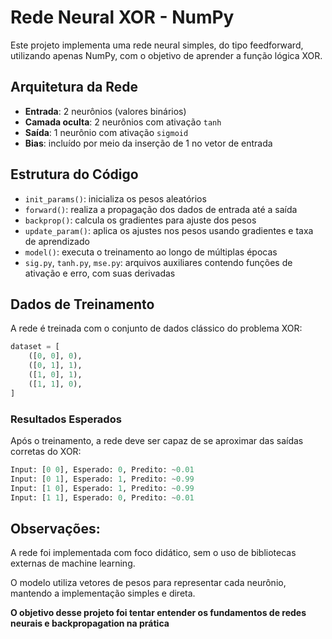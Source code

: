 # Rede Neural XOR - NumPy

Este projeto implementa uma rede neural simples, do tipo feedforward, utilizando apenas NumPy, com o objetivo de aprender a função lógica XOR.

## Arquitetura da Rede

- **Entrada**: 2 neurônios (valores binários)
- **Camada oculta**: 2 neurônios com ativação `tanh`
- **Saída**: 1 neurônio com ativação `sigmoid`
- **Bias**: incluído por meio da inserção de 1 no vetor de entrada

## Estrutura do Código

- `init_params()`: inicializa os pesos aleatórios
- `forward()`: realiza a propagação dos dados de entrada até a saída
- `backprop()`: calcula os gradientes para ajuste dos pesos
- `update_param()`: aplica os ajustes nos pesos usando gradientes e taxa de aprendizado
- `model()`: executa o treinamento ao longo de múltiplas épocas
- `sig.py`, `tanh.py`, `mse.py`: arquivos auxiliares contendo funções de ativação e erro, com suas derivadas

## Dados de Treinamento

A rede é treinada com o conjunto de dados clássico do problema XOR:

```python
dataset = [
    ([0, 0], 0),
    ([0, 1], 1),
    ([1, 0], 1),
    ([1, 1], 0),
]
```

### Resultados Esperados
Após o treinamento, a rede deve ser capaz de se aproximar das saídas corretas do XOR:

``` python
Input: [0 0], Esperado: 0, Predito: ~0.01  
Input: [0 1], Esperado: 1, Predito: ~0.99  
Input: [1 0], Esperado: 1, Predito: ~0.99  
Input: [1 1], Esperado: 0, Predito: ~0.01
```

## Observações:

A rede foi implementada com foco didático, sem o uso de bibliotecas externas de machine learning.

O modelo utiliza vetores de pesos para representar cada neurônio, mantendo a implementação simples e direta.

**O objetivo desse projeto foi tentar entender os fundamentos de redes neurais e backpropagation na prática**

